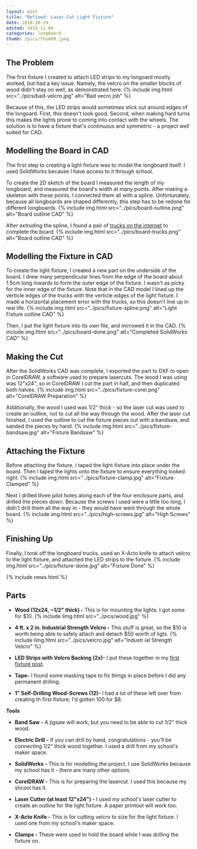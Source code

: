 ```yaml
---
layout: post
title: "Refined: Laser-Cut Light Fixture"
date: 2018-10-29
edited: 2018-11-04
categories: longboard
thumb: /pics/thumb9.jpeg
---
```


## The Problem
The first fixture I created to attach LED strips to my longoard mostly worked, but had a key issue. Namely, the velcro on the smaller blocks of wood didn't stay on well, as demonstrated here:
{% include img.html src="../pics/bad-velcro.jpg" alt="Bad vecro job" %}

Because of this, the LED strips would sometimes stick out around edges of the longoard. First, this doesn't look good. Second, when making hard turns this makes the lights prone to coming into contact with the wheels. The solution is to have a fixture that's continuous and symmetric - a project well suited for CAD.

## Modelling the Board in CAD
The first step to creating a light fixture was to model the longboard itself. I used SolidWorks because I have access to it through school.

To create the 2D sketch of the board I measured the length of my longboard, and measured the board's width at many points. After making a skeleton with these points, I connected them all with a spline. Unfortunately, because all longboards are shaped differently, this step has to be redone for different longboards.
{% include img.html src="../pics/board-outline.png" alt="Board outline CAD" %}

After extruding the spline, I found a pair of [trucks on the internet](https://grabcad.com/library/paris-longboard-trucks-1) to complete the board.
{% include img.html src="../pics/board-trucks.png" alt="Board outline CAD" %}

## Modelling the Fixture in CAD
To create the light fixture, I created a new part on the underside of the board. I drew many perpendicular lines from the edge of the board about 1.5cm long inwards to form the outer edge of the fixture. I wasn't as picky for the inner edge of the fixture. Note that in the CAD model I lined up the verticle edges of the trucks with the verticle edges of the light fixture. I made a horizontal placement error with the trucks, so this doesn't line up in real life.
{% include img.html src="../pics/fixture-spline.png" alt="Light Fixture outline CAD" %}

Then, I put the light fixture into its own file, and mirrowed it in the CAD.
{% include img.html src="../pics/board-done.png" alt="Completed SolidWorks CAD" %}

## Making the Cut
After the SolidWorks CAD was complete, I exported the part to DXF to open in CorelDRAW, a software used to prepare lasercuts. The wood I was using was 12"x24", so in CorelDRAW I cut the part in half, and then duplicated both halves.
{% include img.html src="../pics/fixture-corel.png" alt="CorelDRAW Preparation" %}

Additionally, the wood I used was 1/2" thick - so the laser cut was used to create an outline, not to cut all the way through the wood. After the laser cut finished, I used the outline to cut the fixture pieces out with a bandsaw, and sanded the pieces by hand.
{% include img.html src="../pics/fixture-bandsaw.jpg" alt="Fixture Bandsaw" %}

## Attaching the Fixture
Before attaching the fixture, I taped the light fixture into place under the board. Then I taped the lights onto the fixture to ensure everything looked right.
{% include img.html src="../pics/fixture-clamp.jpg" alt="Fixture Clamped" %}

Next I drilled three pilot holes along each of the four enclosure parts, and drilled the pieces down. Because the screws I used were a little too long, I didn't drill them all the way in - they would have went through the whole board.
{% include img.html src="../pics/high-screws.jpg" alt="High Screws" %}

## Finishing Up
Finally, I took off the longboard trucks, used an X-Acto knife to attach velcro to the light fixture, and attached the LED strips to the fixture.
{% include img.html src="../pics/fixture-done.jpg" alt="Fixture Done" %}

{% include news.html %}

## Parts
* **Wood (12x24, ~1/2" thick) -** This is for mounting the lights. I got some for $10.
{% include limg.html src="../pics/wood.jpg" %}

* **4 ft. x 2 in. Industrial Strength Velcro -** This stuff is great, so the $10 is worth being
able to safely attach and detach $50 worth of ligts.
{% include limg.html src="../pics/velcro.jpg" alt="Industr    ial Strength Velcro" %}

* **LED Strips with Velcro Backing (2x)-** I put these together in my [first fixture post](https://antiprojects.com/longboard/do-it-right-attaching-lights-to-the-longboard). 

* **Tape-** I found some masking tape to fix things in place before I did any permanent drilling.

* **1” Self-Drilling Wood-Screws (12)-** I had a lot of these left over from creating th first fixture; I'd gotten 100 for $8. 

**Tools**
* **Band Saw -** A jigsaw will work, but you need to be able to cut 1/2" thick wood.

* **Electric Drill -** If you can drill by hand, congratulations - you'll be connecting 1/2" thick wood together. I used a drill from my school's maker space.

* **SolidWorks -** This is for modelling the project. I use SolidWorks because my school has it - there are many other options.

* **CorelDRAW -** This is for preparing the lasercut. I used this because my shcool has it.

* **Laser Cutter (at least 12"x24") -** I used my school's laser cutter to create an outline for the light fixture. A paper printout will work too.

* **X-Acto Knife -** This is for cutting velcro to size for the light fixture. I used one from my school's maker space.

* **Clamps -** These were used to hold the board while I was drilling the fixture on.
